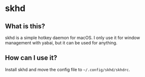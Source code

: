 # skhd

## What is this?

skhd is a simple hotkey daemon for macOS. I only use it for window management
with yabai, but it can be used for anything.

## How can I use it?

Install skhd and move the config file to `~/.config/skhd/skhdrc`.

